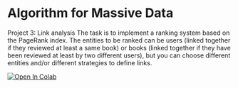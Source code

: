 # Algorithm for Massive Data

Project 3: Link analysis
The task is to implement a ranking system based on the PageRank index. The entities to be ranked can be users (linked together if they reviewed at least a same book) or books (linked together if they have been reviewed at least by two different users), but you can choose different entities and/or different strategies to define links.


[![Open In Colab]([https://colab.research.google.com/drive/18kQ7KAqr8vuRbRIK0N-GFvvf59Erxf-E?pli=1&authuser=1#scrollTo=lwKDbvOvPfBQ)](https://github.com/tommipremoli/Algorithm-for-Massive-Data](https://github.com/tommipremoli/Algorithm-for-Massive-Data/blob/main/market_basket_analysis_premoli.ipynb))

